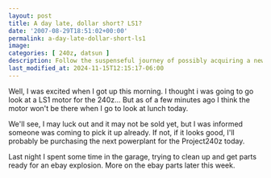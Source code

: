 ```yaml
---
layout: post
title: A day late, dollar short? LS1?
date: '2007-08-29T18:51:02+00:00'
permalink: a-day-late-dollar-short-ls1
image: 
categories: [ 240z, datsun ]
description: Follow the suspenseful journey of possibly acquiring a new LS1 motor for a Project240z, with extra insights into garage cleanups and eBay transactions...
last_modified_at: 2024-11-15T12:15:17-06:00
---
```


Well, I was excited when I got up this morning. I thought i was going to go look at a LS1 motor for the 240z... But as of a few minutes ago I think the motor won't be there when I go to look at lunch today.

We'll see, I may luck out and it may not be sold yet, but I was informed someone was coming to pick it up already. If not, if it looks good, I'll probably be purchasing the next powerplant for the Project240z today.

Last night I spent some time in the garage, trying to clean up and get parts ready for an ebay explosion. More on the ebay parts later this week.


